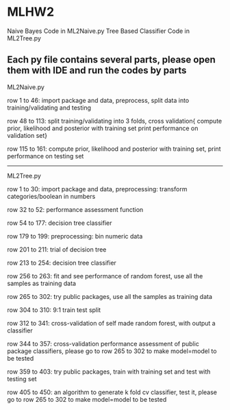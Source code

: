 # MLHW2

Naive Bayes Code in ML2Naive.py
Tree Based Classifier Code in ML2Tree.py

Each py file contains several parts, please open them with IDE and run the codes by parts
------
ML2Naive.py

row 1 to 46:
import package and data, 
preprocess, 
split data into training/validating and testing

row 48 to 113:
split training/validating into 3 folds, 
cross validation{
  compute prior, likelihood and posterior with training set
  print performance on validation set}
  
row 115 to 161:
compute prior, likelihood and posterior with training set, 
print performance on testing set

------
ML2Tree.py

row 1 to 30:
import package and data, 
preprocessing: transform categories/boolean in numbers

row 32 to 52:
performance assessment function

row 54 to 177:
decision tree classifier

row 179 to 199:
preprocessing: bin numeric data

row 201 to 211:
trial of decision tree

row 213 to 254:
decision tree classifier

row 256 to 263:
fit and see performance of random forest, use all the samples as training data

row 265 to 302:
try public packages, use all the samples as training data

row 304 to 310:
9:1 train test split

row 312 to 341:
cross-validation of self made random forest, with output a classifier

row 344 to 357:
cross-validation performance assessment of public package classifiers, 
please go to row 265 to 302 to make model=model to be tested

row 359 to 403:
try public packages, train with training set and test with testing set

row 405 to 450:
an algorithm to generate k fold cv classifier, 
test it, 
please go to row 265 to 302 to make model=model to be tested
